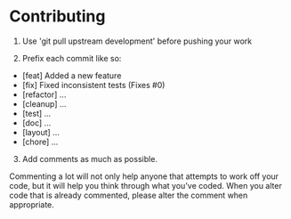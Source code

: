 # Contributing

1) Use 'git pull upstream development' before pushing your work

2) Prefix each commit like so:
  - [feat] Added a new feature
  - [fix] Fixed inconsistent tests (Fixes #0)
  - [refactor] ...
  - [cleanup] ...
  - [test] ...
  - [doc] ...
  - [layout] ...
  - [chore] ...

3) Add comments as much as possible.
  
  Commenting a lot will not only help anyone that attempts to work off your code, but it will help you think through   what you've coded. When you alter code that is already commented, please alter the comment when appropriate.
